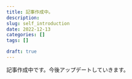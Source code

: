 ```yaml
---
title: 記事作成中。
description: 
slug: self_introduction
date: 2022-12-13
categories: []
tags: []

draft: true
---
```


記事作成中です。今後アップデートしていきます。


